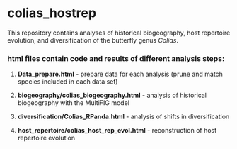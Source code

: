 # colias_hostrep

This repository contains analyses of historical biogeography, host repertoire evolution, and diversification of the butterfly genus *Colias*.

### html files contain code and results of different analysis steps:

1)  **Data_prepare.html** - prepare data for each analysis (prune and match species included in each data set)

2)  **biogeography/colias_biogeography.html** - analysis of historical biogeography with the MultiFIG model

3)  **diversification/Colias_RPanda.html** - analysis of shifts in diversification

4)  **host_repertoire/colias_host_rep_evol.html** - reconstruction of host repertoire evolution
